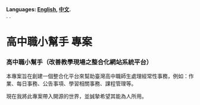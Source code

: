 **Languages: [English](README.md), [中文](README_zh_TW.md).**  
. 
.  
# 高中職小幫手 專案
### 高中職小幫手（改善教學現場之整合化網站系統平台）

本專案旨在創建一個整合化平台來幫助臺灣高中職師生處理經常性事務，例如：作業、每日事務、公告事項、學習相關事務、課程管理等。  

現在我將此專案帶入開源的世界，並誠摯希望其能為人所用。
